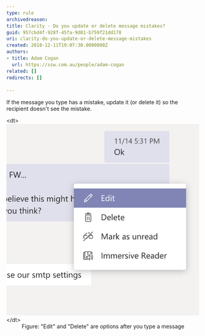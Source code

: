 ```yaml
---
type: rule
archivedreason: 
title: Clarity - Do you update or delete message mistakes?
guid: 957cbd4f-928f-45fa-9d81-b759f21dd178
uri: clarity-do-you-update-or-delete-message-mistakes
created: 2018-12-11T19:07:30.0000000Z
authors:
- title: Adam Cogan
  url: https://ssw.com.au/people/adam-cogan
related: []
redirects: []

---
```


If the message you type has a mistake, update it (or delete it) so the recipient doesn't see the mistake.

<!--endintro-->
<dl class="image">&lt;dt&gt;<img src="Screen Shot 2018-12-11 at 1.52.42 PM.png" alt="Screen Shot 2018-12-11 at 1.52.42 PM.png">&lt;/dt&gt;<dd>Figure: "Edit" and "Delete" are options after you type a message<br></dd></dl>
